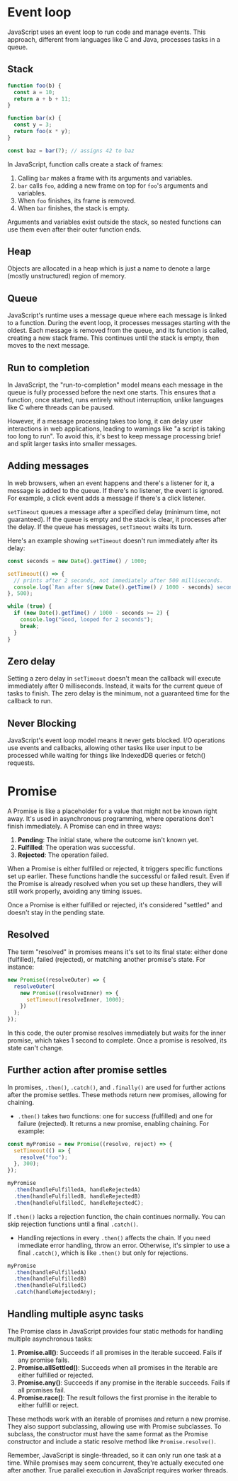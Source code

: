 # Event loop

JavaScript uses an event loop to run code and manage events. This approach, different from languages like C and Java, processes tasks in a queue.

## Stack

```js
function foo(b) {
  const a = 10;
  return a + b + 11;
}

function bar(x) {
  const y = 3;
  return foo(x * y);
}

const baz = bar(7); // assigns 42 to baz
```

In JavaScript, function calls create a stack of frames:

1. Calling `bar` makes a frame with its arguments and variables.
2. `bar` calls `foo`, adding a new frame on top for `foo`'s arguments and variables.
3. When `foo` finishes, its frame is removed.
4. When `bar` finishes, the stack is empty.

Arguments and variables exist outside the stack, so nested functions can use them even after their outer function ends.

## Heap

Objects are allocated in a heap which is just a name to denote a large (mostly unstructured) region of memory.

## Queue

JavaScript's runtime uses a message queue where each message is linked to a function. During the event loop, it processes messages starting with the oldest. Each message is removed from the queue, and its function is called, creating a new stack frame. This continues until the stack is empty, then moves to the next message.

## Run to completion

In JavaScript, the "run-to-completion" model means each message in the queue is fully processed before the next one starts. This ensures that a function, once started, runs entirely without interruption, unlike languages like C where threads can be paused.

However, if a message processing takes too long, it can delay user interactions in web applications, leading to warnings like "a script is taking too long to run". To avoid this, it's best to keep message processing brief and split larger tasks into smaller messages.

## Adding messages

In web browsers, when an event happens and there's a listener for it, a message is added to the queue. If there's no listener, the event is ignored. For example, a click event adds a message if there's a click listener.

`setTimeout` queues a message after a specified delay (minimum time, not guaranteed). If the queue is empty and the stack is clear, it processes after the delay. If the queue has messages, `setTimeout` waits its turn.

Here's an example showing `setTimeout` doesn't run immediately after its delay:

```javascript
const seconds = new Date().getTime() / 1000;

setTimeout(() => {
  // prints after 2 seconds, not immediately after 500 milliseconds.
  console.log(`Ran after ${new Date().getTime() / 1000 - seconds} seconds`);
}, 500);

while (true) {
  if (new Date().getTime() / 1000 - seconds >= 2) {
    console.log("Good, looped for 2 seconds");
    break;
  }
}
```

## Zero delay

Setting a zero delay in `setTimeout` doesn't mean the callback will execute immediately after 0 milliseconds. Instead, it waits for the current queue of tasks to finish. The zero delay is the minimum, not a guaranteed time for the callback to run.

## Never Blocking

JavaScript's event loop model means it never gets blocked. I/O operations use events and callbacks, allowing other tasks like user input to be processed while waiting for things like IndexedDB queries or fetch() requests.

# Promise

A Promise is like a placeholder for a value that might not be known right away. It's used in asynchronous programming, where operations don't finish immediately. A Promise can end in three ways:

1. **Pending**: The initial state, where the outcome isn't known yet.
2. **Fulfilled**: The operation was successful.
3. **Rejected**: The operation failed.

When a Promise is either fulfilled or rejected, it triggers specific functions set up earlier. These functions handle the successful or failed result. Even if the Promise is already resolved when you set up these handlers, they will still work properly, avoiding any timing issues.

Once a Promise is either fulfilled or rejected, it's considered "settled" and doesn't stay in the pending state.

## Resolved

The term "resolved" in promises means it's set to its final state: either done (fulfilled), failed (rejected), or matching another promise's state. For instance:

```javascript
new Promise((resolveOuter) => {
  resolveOuter(
    new Promise((resolveInner) => {
      setTimeout(resolveInner, 1000);
    })
  );
});
```

In this code, the outer promise resolves immediately but waits for the inner promise, which takes 1 second to complete. Once a promise is resolved, its state can't change.

## Further action after promise settles

In promises, `.then()`, `.catch()`, and `.finally()` are used for further actions after the promise settles. These methods return new promises, allowing for chaining.

- `.then()` takes two functions: one for success (fulfilled) and one for failure (rejected). It returns a new promise, enabling chaining. For example:

```javascript
const myPromise = new Promise((resolve, reject) => {
  setTimeout(() => {
    resolve("foo");
  }, 300);
});

myPromise
  .then(handleFulfilledA, handleRejectedA)
  .then(handleFulfilledB, handleRejectedB)
  .then(handleFulfilledC, handleRejectedC);
```

If `.then()` lacks a rejection function, the chain continues normally. You can skip rejection functions until a final `.catch()`.

- Handling rejections in every `.then()` affects the chain. If you need immediate error handling, throw an error. Otherwise, it's simpler to use a final `.catch()`, which is like `.then()` but only for rejections.

```javascript
myPromise
  .then(handleFulfilledA)
  .then(handleFulfilledB)
  .then(handleFulfilledC)
  .catch(handleRejectedAny);
```

## Handling multiple async tasks

The Promise class in JavaScript provides four static methods for handling multiple asynchronous tasks:

1. **Promise.all()**: Succeeds if all promises in the iterable succeed. Fails if any promise fails.
2. **Promise.allSettled()**: Succeeds when all promises in the iterable are either fulfilled or rejected.
3. **Promise.any()**: Succeeds if any promise in the iterable succeeds. Fails if all promises fail.
4. **Promise.race()**: The result follows the first promise in the iterable to either fulfill or reject.

These methods work with an iterable of promises and return a new promise. They also support subclassing, allowing use with Promise subclasses. To subclass, the constructor must have the same format as the Promise constructor and include a static resolve method like `Promise.resolve()`.

Remember, JavaScript is single-threaded, so it can only run one task at a time. While promises may seem concurrent, they're actually executed one after another. True parallel execution in JavaScript requires worker threads.
